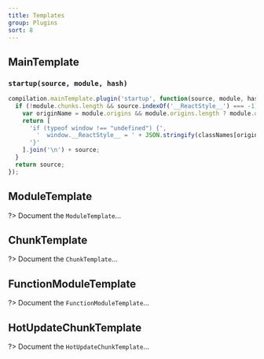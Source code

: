 ```yaml
---
title: Templates
group: Plugins
sort: 8
---
```


## MainTemplate

### `startup(source, module, hash)`

``` js
compilation.mainTemplate.plugin('startup', function(source, module, hash) {
  if (!module.chunks.length && source.indexOf('__ReactStyle__') === -1) {
    var originName = module.origins && module.origins.length ? module.origins[0].name : 'main';
    return [
      'if (typeof window !== "undefined") {',
        '  window.__ReactStyle__ = ' + JSON.stringify(classNames[originName]) + ';',
      '}'
    ].join('\n') + source;
  }
  return source;
});
```


## ModuleTemplate

?> Document the `ModuleTemplate`...


## ChunkTemplate

?> Document the `ChunkTemplate`...


## FunctionModuleTemplate

?> Document the `FunctionModuleTemplate`...


## HotUpdateChunkTemplate

?> Document the `HotUpdateChunkTemplate`...
